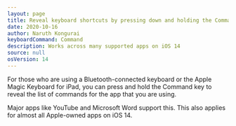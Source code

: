```yaml
---
layout: page
title: Reveal keyboard shortcuts by pressing down and holding the Command Key
date: 2020-10-16
author: Naruth Kongurai
keyboardCommand: Command
description: Works across many supported apps on iOS 14
source: null
osVersion: 14
---
```


For those who are using a Bluetooth-connected keyboard or the Apple Magic Keyboard for iPad, you can press and hold the Command key to reveal the list of commands for the app that you are using.

Major apps like YouTube and Microsoft Word support this. This also applies for almost all Apple-owned apps on iOS 14.
